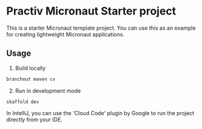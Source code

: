 # Practiv Micronaut Starter project

This is a starter Micronaut template project. You can use this as an example for creating lightweight Micronaut applications.

## Usage 

1. Build locally 

```bash
branchout maven cv
```

2. Run in development mode

```
skaffold dev
```

In IntelliJ, you can use the 'Cloud Code' plugin by Google to run the project directly from your IDE.
